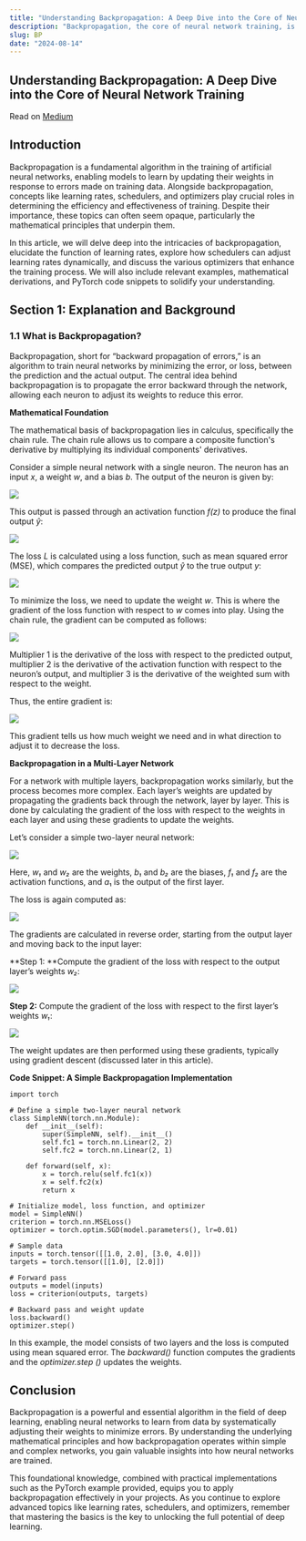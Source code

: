```yaml
---
title: "Understanding Backpropagation: A Deep Dive into the Core of Neural Network Training"
description: "Backpropagation, the core of neural network training, is an algorithm that minimizes the error between predictions and actual outputs. It works by propagating errors backward through the network, adjusting weights to reduce the loss. Based on calculus and the chain rule, it systematically updates weights in multi-layer networks using gradients. Backpropagation empowers neural networks to learn from data and is fundamental in deep learning."
slug: BP
date: "2024-08-14"
---
```



## **Understanding Backpropagation: A Deep Dive into the Core of Neural Network Training**
Read on [Medium](https://medium.com/@himudigonda/understanding-backpropagation-a-deep-dive-into-the-core-of-neural-network-training-ef2eff1fa855)

## **Introduction**

Backpropagation is a fundamental algorithm in the training of artificial neural networks, enabling models to learn by updating their weights in response to errors made on training data. Alongside backpropagation, concepts like learning rates, schedulers, and optimizers play crucial roles in determining the efficiency and effectiveness of training. Despite their importance, these topics can often seem opaque, particularly the mathematical principles that underpin them.

In this article, we will delve deep into the intricacies of backpropagation, elucidate the function of learning rates, explore how schedulers can adjust learning rates dynamically, and discuss the various optimizers that enhance the training process. We will also include relevant examples, mathematical derivations, and PyTorch code snippets to solidify your understanding.

## **Section 1: Explanation and Background**

### **1.1 What is Backpropagation?**

Backpropagation, short for “backward propagation of errors,” is an algorithm to train neural networks by minimizing the error, or loss, between the prediction and the actual output. The central idea behind backpropagation is to propagate the error backward through the network, allowing each neuron to adjust its weights to reduce this error.

**Mathematical Foundation**

The mathematical basis of backpropagation lies in calculus, specifically the chain rule. The chain rule allows us to compare a composite function's derivative by multiplying its individual components' derivatives.

Consider a simple neural network with a single neuron. The neuron has an input *x*, a weight *w*, and a bias *b*. The output of the neuron is given by:

![](https://cdn-images-1.medium.com/max/2000/1*rs_0Ga6hznO40_hbWas-Cw.png)

This output is passed through an activation function *f(z)* to produce the final output *ŷ*:

![](https://cdn-images-1.medium.com/max/2000/1*K4IC5Fk5msEmSzhzarBiiQ.png)

The loss *L* is calculated using a loss function, such as mean squared error (MSE), which compares the predicted output *ŷ* to the true output *y*:

![](https://cdn-images-1.medium.com/max/2000/1*cVTGM7sdibKFDGAIlC6m-Q.png)

To minimize the loss, we need to update the weight *w*. This is where the gradient of the loss function with respect to *w* comes into play. Using the chain rule, the gradient can be computed as follows:

![](https://cdn-images-1.medium.com/max/2000/1*mo8Ii_5BPzuY9JH4nlQodA.png)

Multiplier 1 is the derivative of the loss with respect to the predicted output, multiplier 2 is the derivative of the activation function with respect to the neuron’s output, and multiplier 3 is the derivative of the weighted sum with respect to the weight.

Thus, the entire gradient is:

![](https://cdn-images-1.medium.com/max/2000/1*XddoXbWPsLe3Kg3ei8Oasg.png)

This gradient tells us how much weight we need and in what direction to adjust it to decrease the loss.

**Backpropagation in a Multi-Layer Network**

For a network with multiple layers, backpropagation works similarly, but the process becomes more complex. Each layer’s weights are updated by propagating the gradients back through the network, layer by layer. This is done by calculating the gradient of the loss with respect to the weights in each layer and using these gradients to update the weights.

Let’s consider a simple two-layer neural network:

![](https://cdn-images-1.medium.com/max/6544/1*A8rY57SVlveEfcxgPRU3hg.png)

Here, *w₁* and *w₂* are the weights, *b₁* and *b₂* are the biases, *f₁* and *f₂* are the activation functions, and *a*₁ is the output of the first layer.

The loss is again computed as:

![](https://cdn-images-1.medium.com/max/2000/1*cVTGM7sdibKFDGAIlC6m-Q.png)

The gradients are calculated in reverse order, starting from the output layer and moving back to the input layer:

**Step 1: **Compute the gradient of the loss with respect to the output layer’s weights *w₂*:

![](https://cdn-images-1.medium.com/max/2000/1*L_YV4W5iKI0hjN_qFZJwmQ.png)

**Step 2:** Compute the gradient of the loss with respect to the first layer’s weights *w₁*:

![](https://cdn-images-1.medium.com/max/2858/1*YLvOv9KEStrhZz5Ds9rh6w.png)

The weight updates are then performed using these gradients, typically using gradient descent (discussed later in this article).

**Code Snippet: A Simple Backpropagation Implementation**

    import torch
    
    # Define a simple two-layer neural network
    class SimpleNN(torch.nn.Module):
        def __init__(self):
            super(SimpleNN, self).__init__()
            self.fc1 = torch.nn.Linear(2, 2)
            self.fc2 = torch.nn.Linear(2, 1)
    
        def forward(self, x):
            x = torch.relu(self.fc1(x))
            x = self.fc2(x)
            return x
    
    # Initialize model, loss function, and optimizer
    model = SimpleNN()
    criterion = torch.nn.MSELoss()
    optimizer = torch.optim.SGD(model.parameters(), lr=0.01)
    
    # Sample data
    inputs = torch.tensor([[1.0, 2.0], [3.0, 4.0]])
    targets = torch.tensor([[1.0], [2.0]])
    
    # Forward pass
    outputs = model(inputs)
    loss = criterion(outputs, targets)
    
    # Backward pass and weight update
    loss.backward()
    optimizer.step()

In this example, the model consists of two layers and the loss is computed using mean squared error. The *backward()* function computes the gradients and the *optimizer.step ()* updates the weights.

## **Conclusion**

Backpropagation is a powerful and essential algorithm in the field of deep learning, enabling neural networks to learn from data by systematically adjusting their weights to minimize errors. By understanding the underlying mathematical principles and how backpropagation operates within simple and complex networks, you gain valuable insights into how neural networks are trained.

This foundational knowledge, combined with practical implementations such as the PyTorch example provided, equips you to apply backpropagation effectively in your projects. As you continue to explore advanced topics like learning rates, schedulers, and optimizers, remember that mastering the basics is the key to unlocking the full potential of deep learning.
